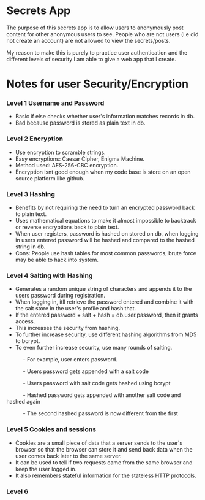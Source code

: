 # Secrets App
The purpose of this secrets app is to allow users to anonymously post content for other anonymous users to see. 
People who are not users (i.e did not create an account) are not allowed to view the secrets/posts.

My reason to make this is purely to practice user authentication and the different levels of security I am able to give a web app that I create.


# Notes for user Security/Encryption
### Level 1 Username and Password
- Basic if else checks whether user's information matches records in db.
- Bad because password is stored as plain text in db.

### Level 2 Encryption
- Use encryption to scramble strings.
- Easy encryptions: Caesar Cipher, Enigma Machine.
- Method used: AES-256-CBC encryption.
- Encryption isnt good enough when my code base is store on an open source platform like github.

### Level 3 Hashing
- Benefits by not requiring the need to turn an encrypted password back to plain text.
- Uses mathematical equations to make it almost impossible to backtrack or reverse encryptions back to plain text.
- When user registers, password is hashed on stored on db, when logging in users entered password will be hashed and compared to the hashed string in db.
- Cons: People use hash tables for most common passwords, brute force may be able to hack into system.

### Level 4 Salting with Hashing
- Generates a random unique string of characters and appends it to the users password during registration.
- When logging in, itll retrieve the password entered and combine it with the salt store in the user's profile and hash that.
- If the entered password + salt + hash = db.user.password, then it grants access.
- This increases the security from hashing.
- To further increase security, use different hashing algorithms from MD5 to bcrypt.
- To even further increase security, use many rounds of salting.

&nbsp;&nbsp;&nbsp;&nbsp;&nbsp;&nbsp;&nbsp;&nbsp;&nbsp;&nbsp; - For example, user enters password.

&nbsp;&nbsp;&nbsp;&nbsp;&nbsp;&nbsp;&nbsp;&nbsp;&nbsp;&nbsp; - Users password gets appended with a salt code

&nbsp;&nbsp;&nbsp;&nbsp;&nbsp;&nbsp;&nbsp;&nbsp;&nbsp;&nbsp; - Users password with salt code gets hashed using bcrypt

&nbsp;&nbsp;&nbsp;&nbsp;&nbsp;&nbsp;&nbsp;&nbsp;&nbsp;&nbsp; - Hashed password gets appended with another salt code and hashed again 

&nbsp;&nbsp;&nbsp;&nbsp;&nbsp;&nbsp;&nbsp;&nbsp;&nbsp;&nbsp; - The second hashed password is now different from the first

### Level 5 Cookies and sessions
- Cookies are a small piece of data that a server sends to the user's browser so that the browser can store it and send back data when the user comes back later to the same server.
- It can be used to tell if two requests came from the same browser and keep the user logged in.
- It also remembers stateful information for the stateless HTTP protocols.

### Level 6




